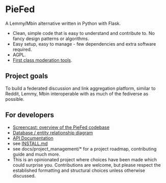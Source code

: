 # PieFed

A Lemmy/Mbin alternative written in Python with Flask.

 - Clean, simple code that is easy to understand and contribute to. No fancy design patterns or algorithms.
 - Easy setup, easy to manage - few dependencies and extra software required.
 - AGPL.
 - [First class moderation tools](https://join.piefed.social/2024/06/22/piefed-features-for-growing-healthy-communities/).

## Project goals

To build a federated discussion and link aggregation platform, similar to Reddit, Lemmy, Mbin interoperable with as
much of the fediverse as possible.

## For developers

- [Screencast: overview of the PieFed codebase](https://join.piefed.social/2024/01/22/an-introduction-to-the-piefed-codebase/)
- [Database / entity relationship diagram](https://join.piefed.social/wp-content/uploads/2024/02/PieFed-entity-relationships.png)
- [API Documentation](https://freamon.github.io/piefed-api/)
- see [INSTALL.md](INSTALL.md)
- see docs/project_management/* for a project roadmap, contributing guide and much more.
- This is an opinionated project where choices have been made which could surprise you. Contributions are welcome,
but please respect the established formatting and structural choices unless otherwise discussed.